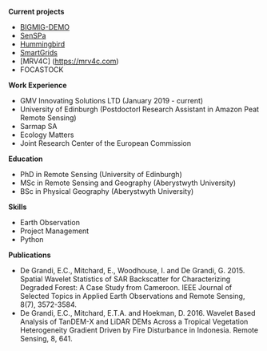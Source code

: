 **Current projects**
- [BIGMIG-DEMO](https://business.esa.int/projects/bigmig-demo)
- [SenSPa](http://www.senspa.karteco.gr/en/index.html)
- [Hummingbird](https://hummingbird-h2020.eu/)
- [SmartGrids](https://business.esa.int/projects/smartgrids)
- [MRV4C] (https://mrv4c.com)
- FOCASTOCK

**Work Experience**
- GMV Innovating Solutions LTD (January 2019 - current)
- University of Edinburgh (Postdoctorl Research Assistant in Amazon Peat Remote Sensing)
- Sarmap SA
- Ecology Matters
- Joint Research Center of the European Commission

**Education**
- PhD in Remote Sensing (University of Edinburgh)
- MSc in Remote Sensing and Geography (Aberystwyth University)
- BSc in Physical Geography (Aberystwyth University)

**Skills**
- Earth Observation
- Project Management
- Python


**Publications**
- De Grandi, E.C., Mitchard, E., Woodhouse, I. and De Grandi, G. 2015. Spatial Wavelet Statistics of SAR Backscatter for Characterizing Degraded Forest: A Case Study from Cameroon. IEEE Journal of Selected Topics in Applied Earth Observations and Remote Sensing, 8(7), 3572-3584. 
- De Grandi, E.C., Mitchard, E.T.A. and Hoekman, D. 2016. Wavelet Based Analysis of TanDEM-X and LiDAR DEMs Across a Tropical Vegetation Heterogeneity Gradient Driven by Fire Disturbance in Indonesia. Remote Sensing, 8, 641. 

